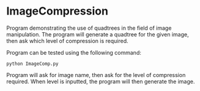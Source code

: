 # ImageCompression
Program demonstrating the use of quadtrees in the field of image manipulation.
The program will generate a quadtree for the given image, then ask which level of compression is required. 

Program can be tested using the following command:
```
python ImageComp.py
```

Program will ask for image name, then ask for the level of compression required.
When level is inputted, the program will then generate the image.
